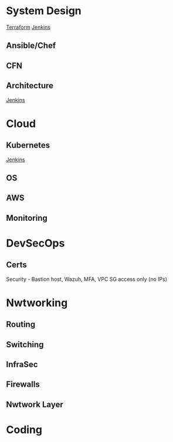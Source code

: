 
# System Design
[Terraform](docs/terraform.md)
[Jenkins](docs/Jenkins.md)
## Ansible/Chef
## CFN
## Architecture
[Jenkins](docs/advanced_concepts.md)

# Cloud
## Kubernetes
[Jenkins](docs/Kubernetes.md)
## OS
## AWS
## Monitoring

# DevSecOps
## Certs
Security - Bastion host, Wazuh, MFA, VPC SG access only (no IPs)

# Nwtworking
## Routing
## Switching
## InfraSec
## Firewalls
## Nwtwork Layer


# Coding
